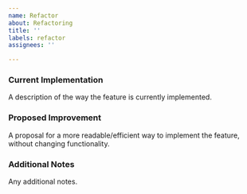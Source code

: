 ```yaml
---
name: Refactor
about: Refactoring
title: ''
labels: refactor
assignees: ''

---
```


### Current Implementation
A description of the way the feature is currently implemented.

### Proposed Improvement
A proposal for a more readable/efficient way to implement the feature, without 
changing functionality.

### Additional Notes
Any additional notes.
